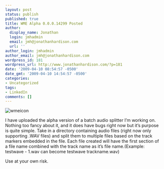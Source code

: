 ```yaml
---
layout: post
status: publish
published: true
title: WME Alpha 0.0.0.14299 Posted
author:
  display_name: Jonathan
  login: jmhadmin
  email: jmh@jonathanhardison.com
  url: ''
author_login: jmhadmin
author_email: jmh@jonathanhardison.com
wordpress_id: 181
wordpress_url: http://www.jonathanhardison.com/?p=181
date: '2009-04-10 08:54:57 -0500'
date_gmt: '2009-04-10 14:54:57 -0500'
categories:
- Uncategorized
tags:
- LinkedIn
comments: []
---
```

![wmeicon]({{site.base}}/imagecontent/2009/04/wmeicon1.png)

I have uploaded the alpha version of a batch audio splitter I’m working on. Nothing too fancy about it, and it does have bugs right now but it’s purpose is quite simple. Take in a directory containing audio files (right now only supporting .WAV files) and split them to multiple files based on the track markers embedded in the file. Each file created will have the first section of a file name combined with the track name as it’s file name.(Example: testwave - 1.wav can become testwave trackname.wav)

Use at your own risk.
